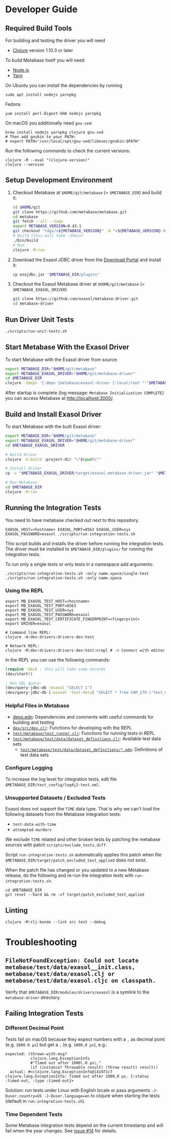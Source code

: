 # Developer Guide

## Required Build Tools

For building and testing the driver you will need
* [Clojure](https://clojure.org/) version 1.10.3 or later

To build Metabase itself you will need
* [Node.js](https://nodejs.org/en/)
* [Yarn](https://yarnpkg.com/)

On Ubuntu you can install the dependencies by running

```shell
sudo apt install nodejs yarnpkg
```

Fedora:

```shell
yum install perl-Digest-SHA nodejs yarnpkg
```

On macOS you additionally need `gnu-sed`:

```shell
brew install nodejs yarnpkg clojure gnu-sed
# Then add gnubin to your PATH:
# export PATH="/usr/local/opt/gnu-sed/libexec/gnubin:$PATH"
```

Run the following commands to check the current versions:

```shell
clojure -M --eval "(clojure-version)"
clojure --version
```

## Setup Development Environment

1. Checkout Metabase at `$HOME/git/metabase` (= `$METABASE_DIR`) and build it:

    ```bash
    cd $HOME/git
    git clone https://github.com/metabase/metabase.git
    cd metabase
    git fetch --all --tags
    export METABASE_VERSION=0.43.1
    git checkout "tags/v${METABASE_VERSION}" -b "v${METABASE_VERSION}-branch"
    # Build (this will take ~15min)
    ./bin/build
    # Run
    clojure -M:run
    ```

2. Download the Exasol JDBC driver from the [Download Portal](https://www.exasol.com/portal/display/DOWNLOAD/) and install it:

    ```bash
    cp exajdbc.jar "$METABASE_DIR/plugins"
    ```

3. Checkout the Exasol Metabase driver at `$HOME/git/metabase` (= `$METABASE_EXASOL_DRIVER`)

    ```bash
    git clone https://github.com/exasol/metabase-driver.git
    cd metabase-driver
    ```

## Run Driver Unit Tests

```bash
./scripts/run-unit-tests.sh
```

## Start Metabase With the Exasol Driver

To start Metabase with the Exasol driver from source:

```bash
export METABASE_DIR="$HOME/git/metabase"
export METABASE_EXASOL_DRIVER="$HOME/git/metabase-driver"
cd $METABASE_DIR
clojure -Sdeps '{:deps {metabase/exasol-driver {:local/root "'"$METABASE_EXASOL_DRIVER"'"}}}' -J-Dmb.dev.additional.driver.manifest.paths=$METABASE_EXASOL_DRIVER/resources/metabase-plugin.yaml -M:run
```

<!-- markdown-link-check-disable-next-line -->
After startup is complete (log message: `Metabase Initialization COMPLETE`) you can access Metabase at [http://localhost:3000/](http://localhost:3000/).

## Build and Install Exasol Driver

To start Metabase with the built Exasol driver:

```bash
export METABASE_DIR="$HOME/git/metabase"
export METABASE_EXASOL_DRIVER="$HOME/git/metabase-driver"
cd $METABASE_EXASOL_DRIVER

# Build driver
clojure -X:build :project-dir "\"$(pwd)\""

# Install driver
cp -v "$METABASE_EXASOL_DRIVER/target/exasol.metabase-driver.jar" "$METABASE_DIR/plugins/"

# Run Metabase
cd $METABASE_DIR
clojure -M:run
```

## Running the Integration Tests

You need to have metabase checked out next to this repository.

```shell
EXASOL_HOST=<hostname> EXASOL_PORT=8563 EXASOL_USER=sys EXASOL_PASSWORD=exasol ./scripts/run-integration-tests.sh
```

This script builds and installs the driver before running the integration tests. The driver must be installed to `$METABASE_DIR/plugins/` for running the integration tests.

To run only a single tests or only tests in a namespace add arguments:

```shell
./scripts/run-integration-tests.sh :only name.space/single-test
./scripts/run-integration-tests.sh :only name.space
```

### Using the REPL

```shell
export MB_EXASOL_TEST_HOST=<hostname>
export MB_EXASOL_TEST_PORT=8563
export MB_EXASOL_TEST_USER=sys
export MB_EXASOL_TEST_PASSWORD=exasol
export MB_EXASOL_TEST_CERTIFICATE_FINGERPRINT=<fingerprint>
export DRIVER=exasol

# Command line REPL:
clojure -A:dev:drivers:drivers-dev:test

# Network REPL:
clojure -M:dev:drivers:drivers-dev:test:nrepl # -> Connect with editor
```

In the REPL you can use the following commands:

```clojure
(require 'dev) ; this will take some seconds
(dev/start!)

; Run SQL query:
(dev/query-jdbc-db :exasol "SELECT 1")
(dev/query-jdbc-db [:exasol 'test-data] "SELECT * from CAM_179.\"test_data_users\"")
```

### Helpful Files in Metabase

* [deps.edn](https://github.com/metabase/metabase/blob/master/deps.edn): Dependencies and comments with useful commands for building and testing
* [`dev/src/dev.clj`](https://github.com/metabase/metabase/blob/master/dev/src/dev.clj): Functions for developing with the REPL
* [`test/metabase/test_runner.clj`](https://github.com/metabase/metabase/blob/master/test/metabase/test_runner.clj): Functions for running tests in REPL
* [`test/metabase/test/data/dataset_definitions.clj`](https://github.com/metabase/metabase/blob/master/test/metabase/test/data/dataset_definitions.clj): Available test data sets
  * [`test/metabase/test/data/dataset_definitions/*.edn`](https://github.com/metabase/metabase/tree/master/test/metabase/test/data/dataset_definitions): Definitions of test data sets

### Configure Logging

To increase the log level for integration tests, edit file `$METABASE_DIR/test_config/log4j2-test.xml`.

### Unsupported Datasets / Excluded Tests

Exasol does not support the `TIME` data type. That is why we can't load the following datasets from the Metabase integration tests:

* `test-data-with-time`
* `attempted-murders`

We exclude `TIME` related and other broken tests by patching the metabase sources with patch `scripts/exclude_tests.diff`.

Script `run-integration-tests.sh` automatically applies this patch when file `$METABASE_DIR/target/patch_excluded_test_applied` does not exist.

When the patch file has changed or you updated to a new Metabase release, do the following and re-run the integration tests with `run-integration-tests.sh`.

```shell
cd $METABASE_DIR
git reset --hard && rm -vf target/patch_excluded_test_applied
```
## Linting

```shell
clojure -M:clj-kondo --lint src test --debug
```

# Troubleshooting

## `FileNotFoundException: Could not locate metabase/test/data/exasol__init.class, metabase/test/data/exasol.clj or metabase/test/data/exasol.cljc on classpath.`

Verify that `$METABASE_DIR/modules/drivers/exasol` is a symlink to the `metabase-driver` directory.

## Failing Integration Tests

### Different Decimal Point

Tests fail on macOS because they expect numbers with a `.` as decimal point (e.g. `1000.0 µs`) but get a `,` (e.g. `1000,0 µs`), e.g.:

```
expected: (thrown-with-msg?
           clojure.lang.ExceptionInfo
           #"Timed out after 1000\.0 µs\."
           (if (instance? Throwable result) (throw result) result))
  actual: #<clojure.lang.ExceptionInfo@141971c7 clojure.lang.ExceptionInfo: Timed out after 1000,0 µs. {:status :timed-out, :type :timed-out}>
```

Solution: run tests under Linux with English locale or pass arguments `-J-Duser.country=US -J-Duser.language=en` to clojure when starting the tests (default in `run-integration-tests.sh`).

### Time Dependent Tests

Some Metabase integration tests depend on the current timestamp and will fail when the year changes. See [issue #14](https://github.com/exasol/metabase-driver/issues/14) for details.
